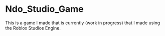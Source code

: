 # Ndo_Studio_Game
This is a game I made that is currently (work in progress) that I made using the Roblox Studios Engine.
